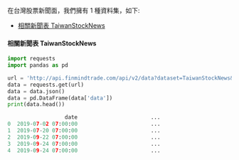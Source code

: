 
在台灣股票新聞面，我們擁有 1 種資料集，如下:

- [相關新聞表 TaiwanStockNews](https://finmind.github.io/tutor/TaiwanMarket/Fundamental/#taiwanstocknews)


#### 相關新聞表 TaiwanStockNews

```python
import requests
import pandas as pd

url = 'http://api.finmindtrade.com/api/v2/data?dataset=TaiwanStockNews&stock_id=2330&date=2019-01-01'
data = requests.get(url)
data = data.json()
data = pd.DataFrame(data['data'])
print(data.head())

                  date                       ...                                                                   title
0  2019-07-02 07:00:00                       ...                                    張忠謀的「告別作」落腳南科台積電的祕密武器...｜天下雜誌 - 天下雜誌
1  2019-07-20 07:00:00                       ...                                   台積電告別何麗梅時代！新任財務長黃仁昭揭密 - 科技新報 TechNews
2  2019-09-22 07:00:00                       ...                                       台積電產能滿載所致？AMD宣布3950X延至11月推出 - 鉅亨網
3  2019-09-24 07:00:00                       ...                                    5 奈米進度超前，台積電連續上修產能規畫 - 科技新報 TechNews
4  2019-09-24 07:00:00                       ...                         力旺記憶體IP傳捷報連10年獲選台積電最佳夥伴| Anue鉅亨- 台股新聞 - 鉅亨網財經新聞
```
